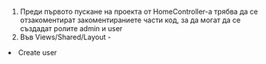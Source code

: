 1) Преди първото пускане на проекта от HomeController-a трябва да се отзакоментират закоментираниете части код, за да могат да се
създадат ролите admin и user
2) Във Views/Shared/Layout - 
  <li class="nav-item"
     <a class="nav-link text-white" asp-area="Identity" asp-page="/Account/Register">Create user</a           
  </li
трябва да се издвади от if-а, за да може да се създаде първият потребител, който ще бъде админ, и после може да се върне обратно
